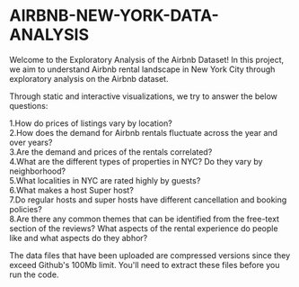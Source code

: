  # AIRBNB-NEW-YORK-DATA-ANALYSIS
Welcome to the Exploratory Analysis of the Airbnb Dataset! In this project, we aim to understand Airbnb rental landscape in New York City through exploratory analysis on the Airbnb dataset.

Through static and interactive visualizations, we try to answer the below questions:  

1.How do prices of listings vary by location?  
2.How does the demand for Airbnb rentals fluctuate across the year and over years?  
3.Are the demand and prices of the rentals correlated?  
4.What are the different types of properties in NYC? Do they vary by neighborhood?  
5.What localities in NYC are rated highly by guests?  
6.What makes a host Super host?  
7.Do regular hosts and super hosts have different cancellation and booking policies?  
8.Are there any common themes that can be identified from the free-text section of the reviews? What aspects of the rental experience do people like and what aspects do they abhor?  

The data files that have been uploaded are compressed versions since they exceed Github's 100Mb limit. You'll need to extract these files before you run the code.
